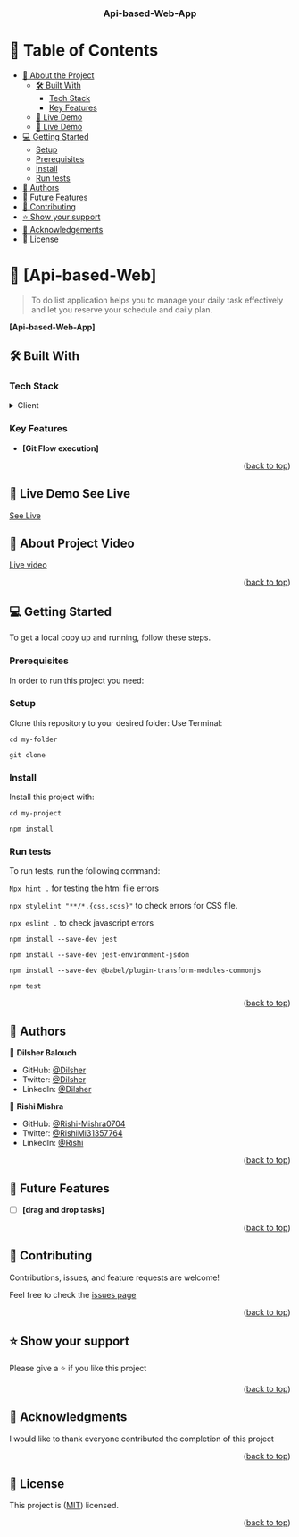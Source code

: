 <a name="readme-top"></a>


<div align="center">

  <h3><b>Api-based-Web-App</b></h3>

</div>

<!-- TABLE OF CONTENTS -->

# 📗 Table of Contents

- [📖 About the Project](#about-project)
  - [🛠 Built With](#built-with)
    - [Tech Stack](#tech-stack)
    - [Key Features](#key-features)
  - [🚀 Live Demo](#live-video)
  - [🚀 Live Demo](#live-demo)
- [💻 Getting Started](#getting-started)
  - [Setup](#setup)
  - [Prerequisites](#prerequisites)
  - [Install](#install)
  - [Run tests](#run-tests)
- [👥 Authors](#authors)
- [🔭 Future Features](#future-features)
- [🤝 Contributing](#contributing)
- [⭐️ Show your support](#support)
- [🙏 Acknowledgements](#acknowledgements)
- [📝 License](#license)

# 📖 [Api-based-Web] <a name="about-project"></a>

>To do list application helps you to manage your daily task effectively and let you reserve your schedule and daily plan.

**[Api-based-Web-App]** 

## 🛠 Built With <a name="built-with"></a>

### Tech Stack <a name="tech-stack"></a>


<details>
<summary>Client</summary>
<ul>
  <li><a href=" HTML Tutorial (w3schools.com) ">HTML</a></li>    
  <li><a href=" CSS Tutorial (w3schools.com) ">CSS</a></li>
  <li><a href=" CSS Tutorial (w3schools.com) ">JavaScript</a></li>
  <li><a href=" CSS Tutorial (w3schools.com) ">Webpack</a></li>
 </ul>
</details>

### Key Features <a name="key-features"></a>

- **[Git Flow execution]**
 
<p align="right">(<a href="#readme-top">back to top</a>)</p>


## 🚀 Live Demo <a name="live-demo">See Live</a>

<a href="https://jscapstone-dilsher.netlify.app/" target="_blank">See Live</a>

## 🚀 About Project Video <a name="live-video"></a>

<a href = "https://www.loom.com/share/dd99e4708edf407cb67d7d2dbb4f2004">Live video </a>

<p align="right">(<a href="#readme-top">back to top</a>)</p>

## 💻 Getting Started <a name="getting-started"></a>

To get a local copy up and running, follow these steps.

### Prerequisites

In order to run this project you need: 
 
### Setup

Clone this repository to your desired folder: 
Use Terminal:
 
`cd my-folder`
 
`git clone` 

### Install

Install this project with:

`cd my-project`
 
`npm install`


### Run tests

To run tests, run the following command:
 
`Npx hint .`   for testing the html file errors
 
`npx stylelint "**/*.{css,scss}"`     to check errors for CSS file.

 `npx eslint .`                      to check javascript errors

`npm install --save-dev jest`   

`npm install --save-dev jest-environment-jsdom`

`npm install --save-dev @babel/plugin-transform-modules-commonjs`

`npm test`


<p align="right">(<a href="#readme-top">back to top</a>)</p>
 

## 👥 Authors <a name="authors"></a>

👤 **Dilsher Balouch**

- GitHub: [@Dilsher](https://github.com/DilsherB)
- Twitter: [@Dilsher](https://twitter.com/_brilliantMindz)
- LinkedIn: [@Dilsher](https://www.linkedin.com/in/brilliantmindz/)

👤 **Rishi Mishra**

- GitHub: [@Rishi-Mishra0704](https://github.com/Rishi-Mishra0704)
- Twitter: [@RishiMi31357764](https://twitter.com/RishiMi31357764)
- LinkedIn: [@Rishi](https://www.linkedin.com/in/rishi-mishra-756718257/)

<p align="right">(<a href="#readme-top">back to top</a>)</p>


## 🔭 Future Features <a name="future-features"></a>

- [ ] **[drag and drop tasks]**

<p align="right">(<a href="#readme-top">back to top</a>)</p>
 

## 🤝 Contributing <a name="contributing"></a>

Contributions, issues, and feature requests are welcome!

Feel free to check the [issues page](../../issues/)

<p align="right">(<a href="#readme-top">back to top</a>)</p>


## ⭐️ Show your support <a name="support"></a>

Please give a ⭐️ if you like this project

<p align="right">(<a href="#readme-top">back to top</a>)</p>


## 🙏 Acknowledgments <a name="acknowledgements"></a>

I would like to thank everyone contributed the completion of this project

<p align="right">(<a href="#readme-top">back to top</a>)</p>


## 📝 License <a name="license"></a>
This project is ([MIT](LICENSE)) licensed.
<p align="right">(<a href="#readme-top">back to top</a>)</p>
